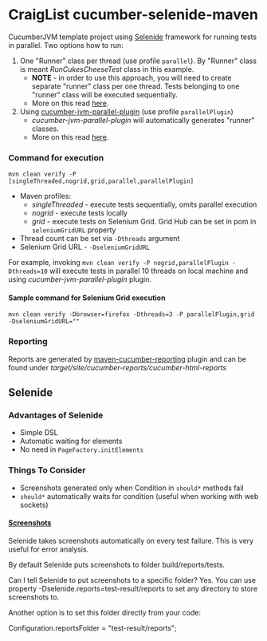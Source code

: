 CraigList cucumber-selenide-maven
=================
CucumberJVM template project using [Selenide](http://selenide.org/) framework for running tests in parallel. Two options how to run:
 1. One "Runner" class per thread (use profile `parallel`). By "Runner" class is meant *RunCukesCheeseTest* class in this example.
    * **NOTE** - in order to use this approach, you will need to create separate "runner" class per one thread. Tests belonging to one "runner" class will be executed sequentially.
    * More on this read [here](https://opencredo.com/running-cucumber-jvm-tests-in-parallel/).
 2. Using [cucumber-jvm-parallel-plugin](https://github.com/temyers/cucumber-jvm-parallel-plugin) (use profile `parallelPlugin`)
    * *cucumber-jvm-parallel-plugin* will automatically generates "runner" classes.
    * More on this read [here](http://automationrhapsody.com/running-cucumber-tests-in-parallel/).
### Command for execution
```
mvn clean verify -P [singleThreaded,nogrid,grid,parallel,parallelPlugin]
```
* Maven profiles:
    * *singleThreaded* - execute tests sequentially, omits parallel execution
    * *nogrid* - execute tests locally
    * *grid* - execute tests on Selenium Grid. Grid Hub can be set in pom in `seleniumGridURL` property
* Thread count can be set via `-Dthreads` argument
* Selenium Grid URL - `-DseleniumGridURL`

For example, invoking `mvn clean verify -P nogrid,parallelPlugin -Dthreads=10` will execute tests in parallel 10 threads on local machine and using *cucumber-jvm-parallel-plugin* plugin.

#### Sample command for Selenium Grid execution
```
mvn clean verify -Dbrowser=firefox -Dthreads=3 -P parallelPlugin,grid -DseleniumGridURL=""
```

### Reporting
Reports are generated by [maven-cucumber-reporting](https://github.com/damianszczepanik/maven-cucumber-reporting) plugin and can be found under *target/site/cucumber-reports/cucumber-html-reports*


## Selenide
### Advantages of Selenide
 * Simple DSL
 * Automatic waiting for elements
 * No need in `PageFactory.initElements`
 
### Things To Consider
* Screenshots generated only when Condition in `should*` methods fail
* `should*` automatically waits for condition (useful when working with web sockets)

#### [Screenshots](https://selenide.org/documentation/screenshots.html)
Selenide takes screenshots automatically on every test failure. This is very useful for error analysis.

By default Selenide puts screenshots to folder build/reports/tests.

Can I tell Selenide to put screenshots to a specific folder?
Yes. You can use property -Dselenide.reports=test-result/reports to set any directory to store screenshots to.

Another option is to set this folder directly from your code:

Configuration.reportsFolder = "test-result/reports"; 




